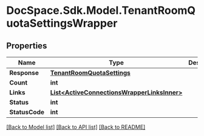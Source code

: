 # DocSpace.Sdk.Model.TenantRoomQuotaSettingsWrapper

## Properties

Name | Type | Description | Notes
------------ | ------------- | ------------- | -------------
**Response** | [**TenantRoomQuotaSettings**](TenantRoomQuotaSettings.md) |  | [optional] 
**Count** | **int** |  | [optional] 
**Links** | [**List&lt;ActiveConnectionsWrapperLinksInner&gt;**](ActiveConnectionsWrapperLinksInner.md) |  | [optional] 
**Status** | **int** |  | [optional] 
**StatusCode** | **int** |  | [optional] 

[[Back to Model list]](../README.md#documentation-for-models) [[Back to API list]](../README.md#documentation-for-api-endpoints) [[Back to README]](../README.md)


